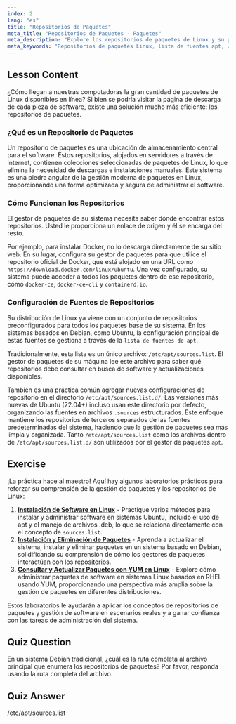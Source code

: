```yaml
---
index: 2
lang: "es"
title: "Repositorios de Paquetes"
meta_title: "Repositorios de Paquetes - Paquetes"
meta_description: "Explore los repositorios de paquetes de Linux y su papel en la gestión de paquetes. Aprenda cómo su sistema utiliza fuentes como el archivo /etc/apt/sources.list para encontrar e instalar paquetes de Linux."
meta_keywords: "Repositorios de paquetes Linux, lista de fuentes apt, /etc/apt/sources.list, paquetes Linux, Linux para principiantes, tutorial Linux, gestión de paquetes"
---
```


## Lesson Content

¿Cómo llegan a nuestras computadoras la gran cantidad de paquetes de Linux disponibles en línea? Si bien se podría visitar la página de descarga de cada pieza de software, existe una solución mucho más eficiente: los repositorios de paquetes.

### ¿Qué es un Repositorio de Paquetes

Un repositorio de paquetes es una ubicación de almacenamiento central para el software. Estos repositorios, alojados en servidores a través de internet, contienen colecciones seleccionadas de paquetes de Linux, lo que elimina la necesidad de descargas e instalaciones manuales. Este sistema es una piedra angular de la gestión moderna de paquetes en Linux, proporcionando una forma optimizada y segura de administrar el software.

### Cómo Funcionan los Repositorios

El gestor de paquetes de su sistema necesita saber dónde encontrar estos repositorios. Usted le proporciona un enlace de origen y él se encarga del resto.

Por ejemplo, para instalar Docker, no lo descarga directamente de su sitio web. En su lugar, configura su gestor de paquetes para que utilice el repositorio oficial de Docker, que está alojado en una URL como `https://download.docker.com/linux/ubuntu`. Una vez configurado, su sistema puede acceder a todos los paquetes dentro de ese repositorio, como `docker-ce`, `docker-ce-cli` y `containerd.io`.

### Configuración de Fuentes de Repositorios

Su distribución de Linux ya viene con un conjunto de repositorios preconfigurados para todos los paquetes base de su sistema. En los sistemas basados en Debian, como Ubuntu, la configuración principal de estas fuentes se gestiona a través de la `lista de fuentes de apt`.

Tradicionalmente, esta lista es un único archivo: `/etc/apt/sources.list`. El gestor de paquetes de su máquina lee este archivo para saber qué repositorios debe consultar en busca de software y actualizaciones disponibles.

También es una práctica común agregar nuevas configuraciones de repositorio en el directorio `/etc/apt/sources.list.d/`. Las versiones más nuevas de Ubuntu (22.04+) incluso usan este directorio por defecto, organizando las fuentes en archivos `.sources` estructurados. Este enfoque mantiene los repositorios de terceros separados de las fuentes predeterminadas del sistema, haciendo que la gestión de paquetes sea más limpia y organizada. Tanto `/etc/apt/sources.list` como los archivos dentro de `/etc/apt/sources.list.d/` son utilizados por el gestor de paquetes `apt`.

## Exercise

¡La práctica hace al maestro! Aquí hay algunos laboratorios prácticos para reforzar su comprensión de la gestión de paquetes y los repositorios de Linux:

1. **[Instalación de Software en Linux](https://labex.io/es/labs/linux-software-installation-on-linux-18005)** - Practique varios métodos para instalar y administrar software en sistemas Ubuntu, incluido el uso de apt y el manejo de archivos .deb, lo que se relaciona directamente con el concepto de `sources.list`.
2. **[Instalación y Eliminación de Paquetes](https://labex.io/es/labs/linux-installing-and-removing-packages-385380)** - Aprenda a actualizar el sistema, instalar y eliminar paquetes en un sistema basado en Debian, solidificando su comprensión de cómo los gestores de paquetes interactúan con los repositorios.
3. **[Consultar y Actualizar Paquetes con YUM en Linux](https://labex.io/es/labs/rhel-query-and-update-packages-with-yum-in-linux-590869)** - Explore cómo administrar paquetes de software en sistemas Linux basados en RHEL usando YUM, proporcionando una perspectiva más amplia sobre la gestión de paquetes en diferentes distribuciones.

Estos laboratorios le ayudarán a aplicar los conceptos de repositorios de paquetes y gestión de software en escenarios reales y a ganar confianza con las tareas de administración del sistema.

## Quiz Question

En un sistema Debian tradicional, ¿cuál es la ruta completa al archivo principal que enumera los repositorios de paquetes? Por favor, responda usando la ruta completa del archivo.

## Quiz Answer

/etc/apt/sources.list
